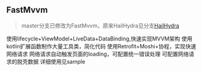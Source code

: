 ## FastMvvm

> master分支已修改为FastMvvm，原来HailHydra见分支[HailHydra](https://github.com/yeqiu/HailHydra/tree/HailHydra)





使用lifecycle+ViewModel+LiveData+DataBinding,快速实现MVVM架构
使用kotlin扩展函数制作大量工具类，简化代码
使用Retrofit+Moshi+协程，实现快速网络请求
网络请求自动触发页面的loading，可配置统一错误处理
可配置网络请求的脱壳数据
详细使用见sample

